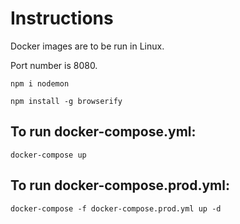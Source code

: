 # Instructions

Docker images are to be run in Linux.

Port number is 8080.

```
npm i nodemon
```

```
npm install -g browserify
```

## To run docker-compose.yml:
```
docker-compose up
```

## To run docker-compose.prod.yml:
```
docker-compose -f docker-compose.prod.yml up -d
```